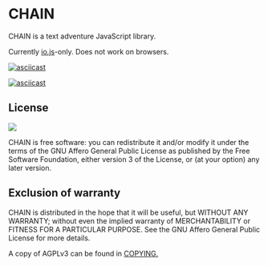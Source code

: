 # CHAIN

CHAIN is a text adventure JavaScript library.

Currently [io.js](https://iojs.org/)-only. Does not work on browsers.

[![asciicast](https://asciinema.org/a/21393.png)](https://asciinema.org/a/21393)

[![asciicast](https://asciinema.org/a/21398.png)](https://asciinema.org/a/21398)

## License

![](https://www.gnu.org/graphics/agplv3-155x51.png)

CHAIN is free software: you can redistribute it and/or modify it under the terms of the GNU Affero General Public License as published by the Free Software Foundation, either version 3 of the License, or (at your option) any later version.

## Exclusion of warranty

CHAIN is distributed in the hope that it will be useful, but WITHOUT ANY WARRANTY; without even the implied warranty of MERCHANTABILITY or FITNESS FOR A PARTICULAR PURPOSE. See the GNU Affero General Public License for more details.

A copy of AGPLv3 can be found in [COPYING.](COPYING)
